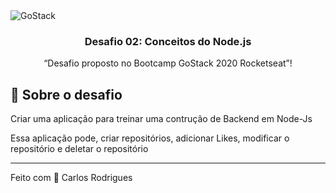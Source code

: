 <img alt="GoStack" src="https://storage.googleapis.com/golden-wind/bootcamp-gostack/header-desafios.png" />

<h3 align="center">
  Desafio 02: Conceitos do Node.js
</h3>

<p align="center">“Desafio proposto no Bootcamp GoStack 2020 Rocketseat”!</blockquote>

## :rocket: Sobre o desafio

Criar uma aplicação para treinar uma contrução de Backend em Node-Js

Essa aplicação pode, criar repositórios, adicionar Likes, modificar o repositório e deletar o repositório

---

Feito com 💜 Carlos Rodrigues

